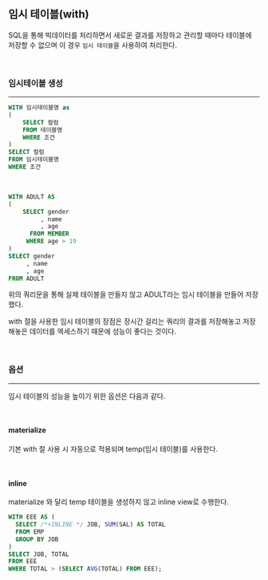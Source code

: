 ## 임시 테이블(with)

SQL을 통해 빅데이터를 처리하면서 새로운 결과를 저장하고 관리할 때마다 테이블에 저장할 수 없으며 이 경우 `임시 테이블`을 사용하여 처리한다.

<br>

### 임시테이블 생성
---

```sql
WITH 임시테이블명 as
(
    SELECT 컬럼
    FROM 테이블명
    WHERE 조건
)
SELECT 컬럼
FROM 임시테이블명
WHERE 조건
```

<br>

```sql
WITH ADULT AS 
(
    SELECT gender
         , name
         , age
      FROM MEMBER
     WHERE age > 19
)
SELECT gender
     , name
     , age
FROM ADULT
```

위의 쿼리문을 통해 실제 테이블을 만들지 않고 ADULT라는 임시 테이블을 만들어 저장했다.

with 절을 사용한 임시 테이블의 장점은 장시간 걸리는 쿼리의 결과를 저장해놓고 저장해놓은 데이터를 엑세스하기 때문에 성능이 좋다는 것이다.

<br>

### 옵션
---

임시 테이블의 성능을 높이기 위한 옵션은 다음과 같다.

<br>

#### materialize

기본 with 절 사용 시 자동으로 적용되며 temp(임시 테이블)를 사용한다.

<br>

#### inline

materialize 와 달리 temp 테이블을 생성하지 않고 inline view로 수행한다.

```sql
WITH EEE AS (
  SELECT /*+INLINE */ JOB, SUM(SAL) AS TOTAL 
  FROM EMP 
  GROUP BY JOB
)
SELECT JOB, TOTAL 
FROM EEE 
WHERE TOTAL > (SELECT AVG(TOTAL) FROM EEE);
```
